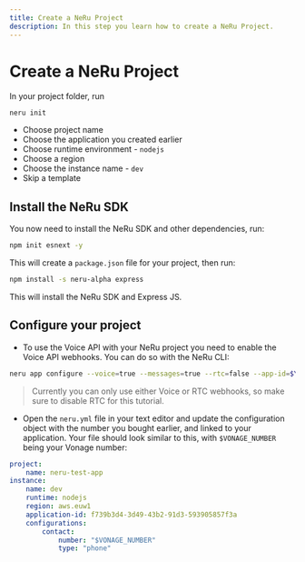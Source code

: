 ```yaml
---
title: Create a NeRu Project
description: In this step you learn how to create a NeRu Project.
---
```


# Create a NeRu Project

In your project folder, run

```
neru init
```

- Choose project name
- Choose the application you created earlier
- Choose runtime environment - `nodejs`
- Choose a region
- Choose the instance name - `dev`
- Skip a template

## Install the NeRu SDK

You now need to install the NeRu SDK and other dependencies, run:

```sh
npm init esnext -y
```

This will create a `package.json` file for your project, then run:

```sh
npm install -s neru-alpha express
```

This will install the NeRu SDK and Express JS.

## Configure your project 

- To use the Voice API with your NeRu project you need to enable the Voice API webhooks. You can do so with the NeRu CLI:

```sh
neru app configure --voice=true --messages=true --rtc=false --app-id=$YOUR_VONAGE_APP_ID
```

> Currently you can only use either Voice or RTC webhooks, so make sure to disable RTC for this tutorial.

- Open the `neru.yml` file in your text editor and update the configuration object with the number you bought earlier, and linked to your application. Your file should look similar to this, with `$VONAGE_NUMBER` being your Vonage number:

```yml
project:
    name: neru-test-app
instance:
    name: dev
    runtime: nodejs
    region: aws.euw1
    application-id: f739b3d4-3d49-43b2-91d3-593905857f3a
    configurations:
        contact:
            number: "$VONAGE_NUMBER"
            type: "phone"
```